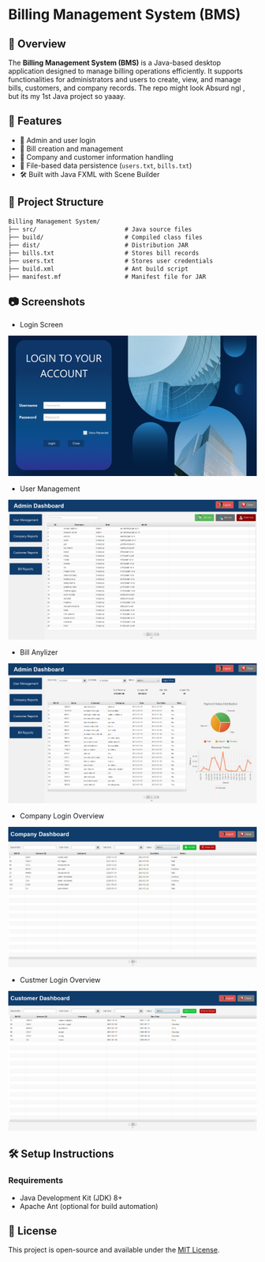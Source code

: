# Billing Management System (BMS)

## 📌 Overview

The **Billing Management System (BMS)** is a Java-based desktop application designed to manage billing operations efficiently. It supports functionalities for administrators and users to create, view, and manage bills, customers, and company records. The repo might look Absurd ngl , but its my 1st Java project so yaaay.

## 🚀 Features

- 🔐 Admin and user login
- 🧾 Bill creation and management
- 🏢 Company and customer information handling
- 📂 File-based data persistence (`users.txt`, `bills.txt`)
- 🛠 Built with Java FXML with Scene Builder

## 📁 Project Structure

```
Billing Management System/
├── src/                         # Java source files
├── build/                       # Compiled class files
├── dist/                        # Distribution JAR
├── bills.txt                    # Stores bill records
├── users.txt                    # Stores user credentials
├── build.xml                    # Ant build script
├── manifest.mf                  # Manifest file for JAR
```

## 📷 Screenshots

- Login Screen

![GitHub Logo](https://github.com/FearThePLOTO/Billing-Management-System/blob/main/assets/Login%20screen.png)


- User Management

![GitHub Logo](https://github.com/FearThePLOTO/Billing-Management-System/blob/main/assets/User%20manager.png)


- Bill Anylizer

![GitHub Logo](https://github.com/FearThePLOTO/Billing-Management-System/blob/main/assets/Bill%20anylasis.png)


- Company Login Overview

![GitHub Logo](https://github.com/FearThePLOTO/Billing-Management-System/blob/main/assets/Company%20login.png)


- Custmer Login Overview

![GitHub Logo](https://github.com/FearThePLOTO/Billing-Management-System/blob/main/assets/Customer%20login.png)


## 🛠 Setup Instructions

### Requirements

- Java Development Kit (JDK) 8+
- Apache Ant (optional for build automation)

## 📄 License

This project is open-source and available under the [MIT License](LICENSE).

